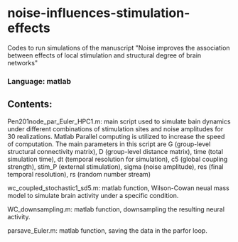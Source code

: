 # noise-influences-stimulation-effects

Codes to run simulations of the manuscript "Noise improves the association between effects of local stimulation and structural degree of brain networks"

### Language: matlab

## Contents:

Pen201node_par_Euler_HPC1.m: main script used to simulate bain dynamics under different combinations of stimulation sites and noise amplitudes for 30 realizations. Matlab Parallel computing is utilized to increase the speed of computation. The main parameters in this script are G (group-level structural connectivity matrix), D (group-level distance matrix), time (total simulation time), dt (temporal resolution for simulation), c5 (global coupling strength), stim_P (external stimulation), sigma (noise amplitude), res (final temporal resolution), rs (random number stream)

wc_coupled_stochastic1_sd5.m: matlab function, Wilson-Cowan neual mass model to simulate brain activity under a specific condition.

WC_downsampling.m: matlab function, downsampling the resulting neural activity.

parsave_Euler.m: matlab function, saving the data in the parfor loop.




